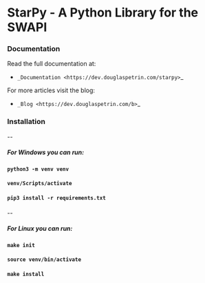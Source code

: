 # StarPy - A Python Library for the SWAPI

### Documentation

Read the full documentation at:

- `_Documentation <https://dev.douglaspetrin.com/starpy>`_ 

For more articles visit the blog:

- `_Blog <https://dev.douglaspetrin.com/b>`_

### Installation
--
##### For Windows you can run:

#### `python3 -m venv venv`
#### `venv/Scripts/activate`
#### `pip3 install -r requirements.txt`

--
##### For Linux you can run:

#### `make init`
#### `source venv/bin/activate`
#### `make install`  